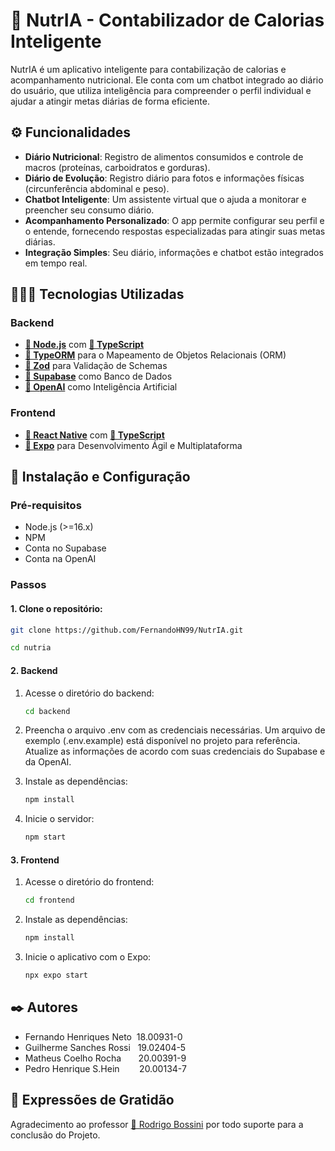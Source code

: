 # 🍎 NutrIA - Contabilizador de Calorias Inteligente

NutrIA é um aplicativo inteligente para contabilização de calorias e acompanhamento nutricional. Ele conta com um chatbot integrado ao diário do usuário, que utiliza inteligência para compreender o perfil individual e ajudar a atingir metas diárias de forma eficiente.

## ⚙️ Funcionalidades

- **Diário Nutricional**: Registro de alimentos consumidos e controle de macros (proteínas, carboidratos e gorduras).
- **Diário de Evolução**: Registro diário para fotos e informações físicas (circunferência abdominal e peso).
- **Chatbot Inteligente**: Um assistente virtual que o ajuda a monitorar e preencher seu consumo diário.
- **Acompanhamento Personalizado**: O app permite configurar seu perfil e o entende, fornecendo respostas especializadas para atingir suas metas diárias.
- **Integração Simples**: Seu diário, informações e chatbot estão integrados em tempo real.

## 🧑🏻‍💻 Tecnologias Utilizadas

### Backend
- **[🔗 Node.js](https://nodejs.org/en)** com **[🔗 TypeScript](https://www.typescriptlang.org/)**
- **[🔗 TypeORM](https://typeorm.io/)** para o Mapeamento de Objetos Relacionais (ORM)
- **[🔗 Zod](https://zod.dev/)** para Validação de Schemas
- **[🔗 Supabase](https://supabase.com/)** como Banco de Dados
- **[🔗 OpenAI](https://openai.com/api/)** como Inteligência Artificial

### Frontend
- **[🔗 React Native](https://reactnative.dev/)** com **[🔗 TypeScript](https://www.typescriptlang.org/)**
- **[🔗 Expo](https://docs.expo.dev/)** para Desenvolvimento Ágil e Multiplataforma


## 🚀 Instalação e Configuração

### Pré-requisitos
- Node.js (>=16.x)
- NPM
- Conta no Supabase
- Conta na OpenAI

### Passos

#### 1. Clone o repositório:
   ```bash
   git clone https://github.com/FernandoHN99/NutrIA.git
   ```
   ```bash
   cd nutria
   ```

#### 2. Backend
1. Acesse o diretório do backend:
   ```bash
   cd backend
   ```
2. Preencha o arquivo .env com as credenciais necessárias. Um arquivo de exemplo (.env.example) está disponível no projeto para referência. Atualize as informações de acordo com suas credenciais do Supabase e da OpenAI.

3. Instale as dependências:
   ```bash
   npm install
   ```
4. Inicie o servidor:
   ```bash
   npm start
   ```

#### 3. Frontend
1. Acesse o diretório do frontend:
   ```bash
   cd frontend
   ```
2. Instale as dependências:
   ```bash
   npm install
   ```
3. Inicie o aplicativo com o Expo:
   ```bash
   npx expo start
   ```

## ✒️ Autores
* Fernando Henriques Neto &nbsp;18.00931-0 
* Guilherme Sanches Rossi &nbsp;&nbsp;19.02404-5 
* Matheus Coelho Rocha  &nbsp;&nbsp;&nbsp;&nbsp;&nbsp;&nbsp;20.00391-9 
* Pedro Henrique S.Hein &nbsp;&nbsp;&nbsp;&nbsp;&nbsp;&nbsp;&nbsp;20.00134-7 


## 🎁 Expressões de Gratidão
Agradecimento ao professor [🔗 Rodrigo Bossini](https://www.linkedin.com/in/rodrigobossini/?originalSubdomain=br) por todo suporte para a conclusão do Projeto.
